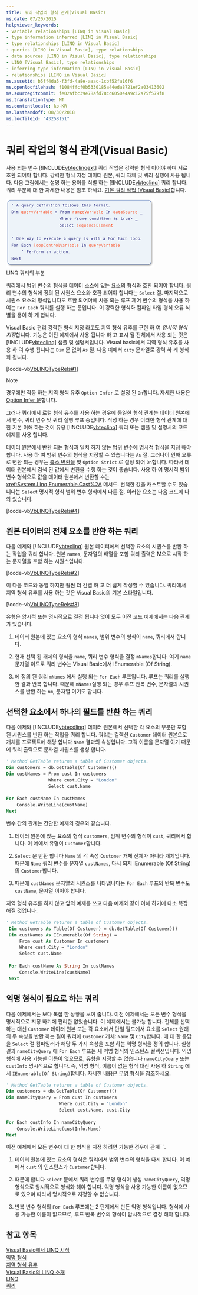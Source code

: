 ```yaml
---
title: 쿼리 작업의 형식 관계(Visual Basic)
ms.date: 07/20/2015
helpviewer_keywords:
- variable relationships [LINQ in Visual Basic]
- type information inferred [LINQ in Visual Basic]
- type relationships [LINQ in Visual Basic]
- queries [LINQ in Visual Basic], type relationships
- data sources [LINQ in Visual Basic], type relationships
- LINQ [Visual Basic], type relationships
- inferring type information [LINQ in Visual Basic]
- relationships [LINQ in Visual Basic]
ms.assetid: b5ff4da5-f3fd-4a8e-aaac-1cbf52fa16f6
ms.openlocfilehash: f1084ffcf0b5330185a44eda8721ef2a03413602
ms.sourcegitcommit: fe02afbc39e78afd78cc6050e4a9c12a75f579f8
ms.translationtype: MT
ms.contentlocale: ko-KR
ms.lasthandoff: 08/30/2018
ms.locfileid: "43258151"
---
```

# <a name="type-relationships-in-query-operations-visual-basic"></a>쿼리 작업의 형식 관계(Visual Basic)
사용 되는 변수 [!INCLUDE[vbteclinqext](~/includes/vbteclinqext-md.md)] 쿼리 작업은 강력한 형식 이어야 하며 서로 호환 되어야 합니다. 강력한 형식 지정 데이터 원본, 쿼리 자체 및 쿼리 실행에 사용 됩니다. 다음 그림에서는 설명 하는 용어를 식별 하는 [!INCLUDE[vbteclinq](~/includes/vbteclinq-md.md)] 쿼리 합니다. 쿼리 부분에 대 한 자세한 내용은 참조 하세요. [기본 쿼리 작업 (Visual Basic)](../../../../visual-basic/programming-guide/concepts/linq/basic-query-operations.md)합니다.  
  
 ![요소가 강조 표시 된 의사 코드 쿼리 합니다. ](../../../../visual-basic/programming-guide/concepts/linq/media/sjltyperels.png "SJLtypeRels")  
LINQ 쿼리의 부분  
  
 쿼리에서 범위 변수의 형식을 데이터 소스에 있는 요소의 형식과 호환 되어야 합니다. 쿼리 변수의 형식에 정의 된 시퀀스 요소와 호환 되어야 합니다는 `Select` 절. 마지막으로 시퀀스 요소의 형식입니다도 호환 되어야에 사용 되는 루프 제어 변수의 형식을 사용 하 여는 `For Each` 쿼리를 실행 하는 문입니다. 이 강력한 형식화 컴파일 타임 형식 오류 식별을 용이 하 게 합니다.  
  
 Visual Basic 편리 강력한 형식 지정 라고도 지역 형식 유추를 구현 하 여 *암시적 형식 지정*합니다. 기능은 이전 예제에서 사용 됩니다 하 고 표시 될 전체에서 사용 되는 것은 [!INCLUDE[vbteclinq](~/includes/vbteclinq-md.md)] 샘플 및 설명서입니다. Visual basic에서 지역 형식 유추를 사용 하 여 수행 됩니다는 `Dim` 문 없이 `As` 절. 다음 예에서 `city` 문자열로 강력 하 게 형식화 됩니다.  
  
 [!code-vb[VbLINQTypeRels#1](../../../../visual-basic/programming-guide/concepts/linq/codesnippet/VisualBasic/type-relationships-in-query-operations_1.vb)]  
  
> [!NOTE]
>  경우에만 작동 하는 지역 형식 유추 `Option Infer` 로 설정 된 `On`합니다. 자세한 내용은 [Option Infer 문](../../../../visual-basic/language-reference/statements/option-infer-statement.md)합니다.  
  
 그러나 쿼리에서 로컬 형식 유추를 사용 하는 경우에 동일한 형식 관계는 데이터 원본에서 변수, 쿼리 변수 및 쿼리 실행 루프 중입니다. 작성 하는 경우 이러한 형식 관계에 대 한 기본 이해 하는 것이 유용 [!INCLUDE[vbteclinq](~/includes/vbteclinq-md.md)] 쿼리 또는 샘플 및 설명서의 코드 예제를 사용 합니다.  
  
 데이터 원본에서 반환 되는 형식과 일치 하지 않는 범위 변수에 명시적 형식을 지정 해야 합니다. 사용 하 여 범위 변수의 형식을 지정할 수 있습니다는 `As` 절. 그러나이 인해 오류로 변환 되는 경우는 [축소 변환을](../../../../visual-basic/programming-guide/language-features/data-types/widening-and-narrowing-conversions.md) 및 `Option Strict` 로 설정 되어 `On`합니다. 따라서 데이터 원본에서 검색 된 값에서 변환을 수행 하는 것이 좋습니다. 사용 하 여 명시적 범위 변수 형식으로 값을 데이터 원본에서 변환할 수는 <xref:System.Linq.Enumerable.Cast%2A> 메서드. 선택한 값을 캐스트할 수도 있습니다는 `Select` 명시적 형식 범위 변수 형식에서 다른 절. 이러한 요소는 다음 코드에 나와 있습니다.  
  
 [!code-vb[VbLINQTypeRels#4](../../../../visual-basic/programming-guide/concepts/linq/codesnippet/VisualBasic/type-relationships-in-query-operations_2.vb)]  
  
## <a name="queries-that-return-entire-elements-of-the-source-data"></a>원본 데이터의 전체 요소를 반환 하는 쿼리  
 다음 예제와 [!INCLUDE[vbteclinq](~/includes/vbteclinq-md.md)] 원본 데이터에서 선택한 요소의 시퀀스를 반환 하는 작업을 쿼리 합니다. 원본 `names`, 문자열의 배열을 포함 쿼리 출력은 M으로 시작 하는 문자열을 포함 하는 시퀀스입니다.  
  
 [!code-vb[VbLINQTypeRels#2](../../../../visual-basic/programming-guide/concepts/linq/codesnippet/VisualBasic/type-relationships-in-query-operations_3.vb)]  
  
 이 다음 코드와 동일 하지만 훨씬 더 간결 하 고 더 쉽게 작성할 수 있습니다. 쿼리에서 지역 형식 유추를 사용 하는 것은 Visual Basic의 기본 스타일입니다.  
  
 [!code-vb[VbLINQTypeRels#3](../../../../visual-basic/programming-guide/concepts/linq/codesnippet/VisualBasic/type-relationships-in-query-operations_4.vb)]  
  
 유형은 암시적 또는 명시적으로 결정 됩니다 없이 모두 이전 코드 예제에서는 다음 관계가 있습니다.  
  
1.  데이터 원본에 있는 요소의 형식 `names`, 범위 변수의 형식이 `name`, 쿼리에서 합니다.  
  
2.  현재 선택 된 개체의 형식을 `name`, 쿼리 변수 형식을 결정 `mNames`합니다. 여기 `name` 문자열 이므로 쿼리 변수는 Visual Basic에서 IEnumerable (Of String).  
  
3.  에 정의 된 쿼리 `mNames` 에서 실행 되는 `For Each` 루프입니다. 루프는 쿼리를 실행 한 결과 반복 합니다. 때문에 `mNames`실행 되는 경우 루프 반복 변수, 문자열의 시퀀스를 반환 하는 `nm`, 문자열 이기도 합니다.  
  
## <a name="queries-that-return-one-field-from-selected-elements"></a>선택한 요소에서 하나의 필드를 반환 하는 쿼리  
 다음 예제와 [!INCLUDE[vbtecdlinq](~/includes/vbtecdlinq-md.md)] 데이터 원본에서 선택한 각 요소의 부분만 포함 된 시퀀스를 반환 하는 작업을 쿼리 합니다. 쿼리는 컬렉션 `Customer` 데이터 원본으로 개체를 프로젝트에 해당 합니다 `Name` 결과의 속성입니다. 고객 이름을 문자열 이기 때문에 쿼리 출력으로 문자열 시퀀스를 생성 합니다.  
  
```vb  
' Method GetTable returns a table of Customer objects.  
Dim customers = db.GetTable(Of Customer)()  
Dim custNames = From cust In customers   
                Where cust.City = "London"   
                Select cust.Name  
  
For Each custName In custNames  
    Console.WriteLine(custName)  
Next  
```  
  
 변수 간의 관계는 간단한 예제의 경우와 같습니다.  
  
1.  데이터 원본에 있는 요소의 형식 `customers`, 범위 변수의 형식이 `cust`, 쿼리에서 합니다. 이 예에서 유형이 `Customer`합니다.  
  
2.  `Select` 문 반환 합니다 `Name` 의 각 속성 `Customer` 개체 전체가 아니라 개체입니다. 때문에 `Name` 쿼리 변수를 문자열 `custNames`, 다시 되지 IEnumerable (Of String)의 `Customer`합니다.  
  
3.  때문에 `custNames` 문자열의 시퀀스를 나타냅니다는 `For Each` 루프의 반복 변수도 `custName`, 문자열 이어야 합니다.  
  
 지역 형식 유추를 하지 않고 앞의 예제를 쓰고 다음 예제와 같이 이해 하기에 다소 복잡 해질 것입니다.  
  
```vb  
' Method GetTable returns a table of Customer objects.  
 Dim customers As Table(Of Customer) = db.GetTable(Of Customer)()  
 Dim custNames As IEnumerable(Of String) =  
     From cust As Customer In customers   
     Where cust.City = "London"   
     Select cust.Name  
  
 For Each custName As String In custNames  
     Console.WriteLine(custName)  
 Next  
```  
  
## <a name="queries-that-require-anonymous-types"></a>익명 형식이 필요로 하는 쿼리  
 다음 예제에서는 보다 복잡 한 상황을 보여 줍니다. 이전 예제에서는 모든 변수 형식을 명시적으로 지정 하기에 편리한 없었습니다. 이 예제에서는 불가능 합니다. 전체를 선택 하는 대신 `Customer` 데이터 원본 또는 각 요소에서 단일 필드에서 요소를 `Select` 원래의 두 속성을 반환 하는 절이 쿼리에 `Customer` 개체: `Name` 및 `City`합니다. 에 대 한 응답을 `Select` 절 컴파일러가 해당 두 가지 속성을 포함 하는 익명 형식을 정의 합니다. 실행 결과 `nameCityQuery` 에 `For Each` 루프는 새 익명 형식의 인스턴스 컬렉션입니다. 익명 형식에 사용 가능한 이름이 없으므로, 유형을 지정할 수 없습니다 `nameCityQuery` 또는 `custInfo` 명시적으로 합니다. 즉, 익명 형식, 이름이 없는 형식 대신 사용 하 `String` 에서 `IEnumerable(Of String)`합니다. 자세한 내용은 [무명 형식](../../../../visual-basic/programming-guide/language-features/objects-and-classes/anonymous-types.md)을 참조하세요.  
  
```vb  
' Method GetTable returns a table of Customer objects.  
Dim customers = db.GetTable(Of Customer)()  
Dim nameCityQuery = From cust In customers   
                    Where cust.City = "London"   
                    Select cust.Name, cust.City  
  
For Each custInfo In nameCityQuery  
    Console.WriteLine(custInfo.Name)  
Next  
```  
  
 이전 예제에서 모든 변수에 대 한 형식을 지정 하려면 가능한 경우에 관계 ֿ ´.  
  
1.  데이터 원본에 있는 요소의 형식은 쿼리에서 범위 변수의 형식을 다시 합니다. 이 예에서 `cust` 의 인스턴스가 `Customer`합니다.  
  
2.  때문에 합니다 `Select` 문에서 쿼리 변수를 무명 형식이 생성 `nameCityQuery`, 익명 형식으로 암시적으로 형식화 해야 합니다. 익명 형식을 사용 가능한 이름이 없으므로 있으며 따라서 명시적으로 지정할 수 없습니다.  
  
3.  반복 변수 형식의 `For Each` 루프에는 2 단계에서 만든 익명 형식입니다. 형식에 사용 가능한 이름이 없으므로, 루프 반복 변수의 형식이 암시적으로 결정 해야 합니다.  
  
## <a name="see-also"></a>참고 항목  
 [Visual Basic에서 LINQ 시작](../../../../visual-basic/programming-guide/concepts/linq/getting-started-with-linq.md)  
 [익명 형식](../../../../visual-basic/programming-guide/language-features/objects-and-classes/anonymous-types.md)  
 [지역 형식 유추](../../../../visual-basic/programming-guide/language-features/variables/local-type-inference.md)  
 [Visual Basic의 LINQ 소개](../../../../visual-basic/programming-guide/language-features/linq/introduction-to-linq.md)  
 [LINQ](../../../../visual-basic/programming-guide/language-features/linq/index.md)  
 [쿼리](../../../../visual-basic/language-reference/queries/index.md)
